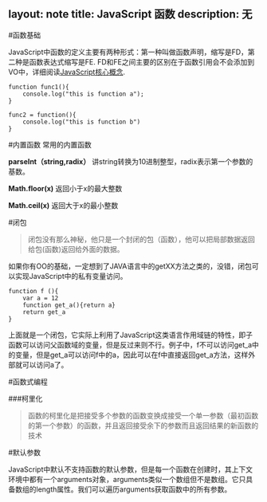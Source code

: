 layout:     note
title:      JavaScript 函数
description: 无
---


#函数基础

JavaScript中函数的定义主要有两种形式：第一种叫做函数声明，缩写是FD，第二种是函数表达式缩写是FE. FD和FE之间主要的区别在于函数引用会不会添加到VO中，详细阅读[JavaScript核心概念](http://octsky.com/post/63/).

    function func1(){
        console.log("this is function a");
    }

    func2 = function(){
        console.log("this is function b")
    }

#内置函数
常用的内置函数

**parseInt（string,radix）** 讲string转换为10进制整型，radix表示第一个参数的基数。

**Math.floor(x)**  返回小于x的最大整数

**Math.ceil(x)** 返回大于x的最小整数

#闭包

>闭包没有那么神秘，他只是一个封闭的包（函数），他可以把局部数据返回给包(函数)返回给外面的数据。

如果你有OO的基础，一定想到了JAVA语言中的getXX方法之类的，没错，闭包可以实现JavaScript中的私有变量访问。

    function f (){
        var a = 12
        function get_a(){return a}
        return get_a
    }

上面就是一个闭包，它实际上利用了JavaScript这类语言作用域链的特性，即子函数可以访问父函数域的变量，但是反过来则不行。例子中，f不可以访问get\_a中的变量，但是get\_a可以访问f中的a，因此可以在f中直接返回get_a方法，这样外部就可以访问a了。

#函数式编程

###柯里化

>函数的柯里化是把接受多个参数的函数变换成接受一个单一参数（最初函数的第一个参数）的函数，并且返回接受余下的参数而且返回结果的新函数的技术


#默认参数

JavaScript中默认不支持函数的默认参数，但是每一个函数在创建时，其上下文环境中都有一个arguments对象，arguments类似一个数组但不是数组。它只具备数组的length属性。我们可以遍历arguments获取函数中的所有参数。

